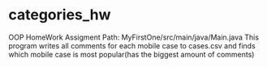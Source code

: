 # categories_hw
OOP HomeWork Assigment
Path: MyFirstOne/src/main/java/Main.java
This program writes all comments for each mobile case to cases.csv and finds which mobile case is most popular(has the biggest amount of comments)
